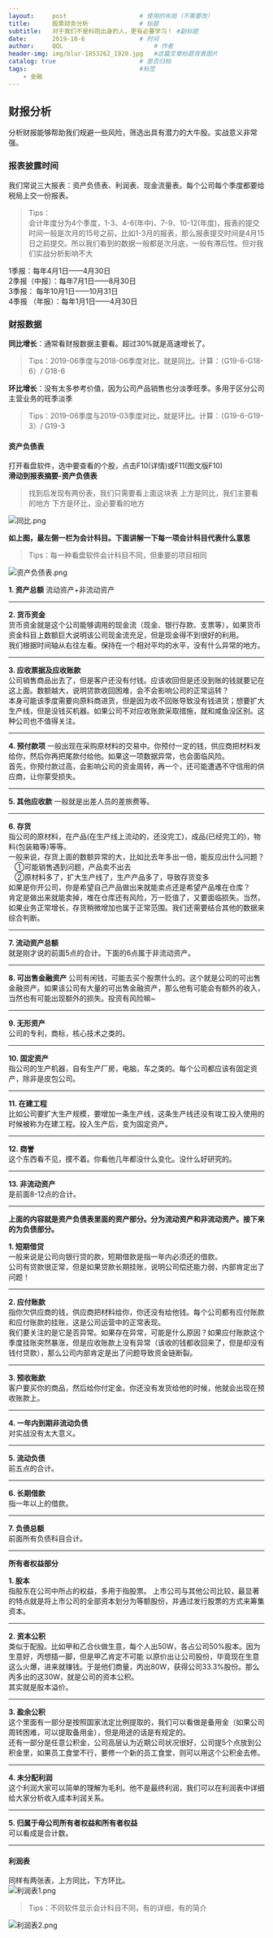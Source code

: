 ```yaml
---
layout:     post   				    # 使用的布局（不需要改）
title:      股票财务分析				# 标题 
subtitle:   对于我们不是科班出身的人，更有必要学习！ #副标题
date:       2019-10-6 				# 时间
author:     QQL 						# 作者
header-img: img/blur-1853262_1920.jpg 	#这篇文章标题背景图片
catalog: true 						# 是否归档
tags:								#标签
    - 金融
---
```


## 财报分析
分析财报能够帮助我们规避一些风险，筛选出具有潜力的大牛股。实战意义非常强。

### 报表披露时间
我们常说三大报表：资产负债表、利润表、现金流量表。每个公司每个季度都要给税局上交一份报表。  

> Tips：  
> 会计年度分为4个季度，1-3、4-6(年中)、7-9、10-12(年度)，报表的提交时间一般是次月的15号之前，比如1-3月的报表，那么报表提交时间是4月15日之前提交。所以我们看到的数据一般都是次月底，一般有滞后性。但对我们实战分析影响不大

1季报：每年4月1日——4月30日  
2季报（中报）：每年7月1日——8月30日  
3季报： 每年10月1日——10月31日  
4季报 （年报）：每年1月1日——4月30日  

### 财报数据

**同比增长**：通常看财报数据主要看。超过30%就是高速增长了。  
> Tips：2019-06季度与2018-06季度对比，就是同比。计算：（G19-6-G18-6）/ G18-6

**环比增长**：没有太多参考价值，因为公司产品销售也分淡季旺季。多用于区分公司主营业务的旺季淡季
> Tips：2019-06季度与2019-03季度对比，就是环比。计算：（G19-6-G19-3）/ G19-3

#### 资产负债表
打开看盘软件，选中要查看的个股，点击F10(详情)或F11(图文版F10)  
**滑动到报表摘要-资产负债表**  
> 找到后发现有两份表，我们只需要看上面这块表
>上方是同比，我们主要看的地方
> 下方是环比，没必要看的地方

![同比.png](https://i.loli.net/2019/10/06/iMa6fNY3zwPA5sm.png)  

**如上图，最左侧一栏为会计科目。下面讲解一下每一项会计科目代表什么意思**  
> Tips：每一种看盘软件会计科目不同，但重要的项目相同

![资产负债表.png](https://i.loli.net/2019/10/06/VHxA1SZgCroqUv6.png)  

**1. 资产总额**
流动资产+非流动资产  

---

**2. 货币资金**  
货币资金就是这个公司能够调用的现金流（现金、银行存款、支票等），如果货币资金科目上数额巨大说明该公司现金流充足，但是现金得不到很好的利用。  
我们根据时间轴从右往左看。保持在一个相对平均的水平，没有什么异常的地方。  

---

**3. 应收票据及应收账款**  
公司销售商品出去了，但是客户还没有付钱。应该收回但是还没到账的钱就要记在这上面。数额越大，说明贷款收回困难，会不会影响公司的正常运转？  
本身可能该季度需要向原料商进货，但是因为收不回账导致没有钱进货；想要扩大生产线，但是没钱买机器。如果公司不对应收账款采取措施，就和咸鱼没区别。这种公司也不值得关注。  

---

**4. 预付款项**
一般出现在采购原材料的交易中。你预付一定的钱，供应商把材料发给你，然后你再把尾款付给他。如果这一项数据异常，也会面临风险。  
首先，你预付款过高，会影响公司的资金周转，再一个，还可能遭遇不守信用的供应商，让你蒙受损失。  

---

**5. 其他应收款**
一般就是出差人员的差旅费等。  

---

**6. 存货**  
指公司的原材料，在产品(在生产线上流动的，还没完工)，成品(已经完工的)，物料(包装箱等)等等。  
一般来说，存货上面的数额异常的大，比如比去年多出一倍，能反应出什么问题？  
&nbsp;&nbsp;&nbsp;①可能销售遇到问题，产品卖不出去  
&nbsp;&nbsp;&nbsp;②原材料多了，扩大生产线了，生产产品多了，导致存货变多  
如果是你开公司，你是希望自己产品做出来就能卖点还是希望产品堆在仓库？  
肯定是做出来就能卖掉，堆在仓库还有风险，万一贬值了，又要面临损失。当然，如果业务正常增长，存货稍微增加也属于正常范围。我们还需要结合其他的数据来综合判断。  

---

**7. 流动资产总额**  
就是刚才说的前面5点的合计。下面的6点属于非流动资产。  

---

**8. 可出售金融资产**
公司有闲钱，可能去买个股票什么的。这个就是公司的可出售金融资产。如果该公司有大量的可出售金融资产，那么他有可能会有额外的收入，当然也有可能出现额外的损失。投资有风险嘛~  

---

**9. 无形资产**  
公司的专利，商标，核心技术之类的。  

---

**10. 固定资产**  
指公司的生产机器，自有生产厂房，电脑，车之类的。每个公司都应该有固定资产，除非是皮包公司。  

---

**11. 在建工程**  
比如公司要扩大生产规模，要增加一条生产线，这条生产线还没有竣工投入使用的时候被称为在建工程。投入生产后，变为固定资产。  

---

**12. 商誉**  
这个东西看不见，摸不着。你看他几年都没什么变化。没什么好研究的。  

---

**13. 非流动资产**  
是前面8-12点的合计。  

---

**上面的内容就是资产负债表里面的资产部分。分为流动资产和非流动资产。接下来的为负债部分。**  

**1. 短期借贷**  
一般来说是公司向银行贷的款，短期借款是指一年内必须还的借款。  
公司有贷款很正常，但是如果贷款长期挂账，说明公司偿还能力弱，内部肯定出了问题！  

---

**2. 应付账款**  
指你欠供应商的钱，供应商把材料给你，你还没有给他钱。每个公司都有应付账款和应付账款的挂账，这是公司运营中的正常表现。  
我们要关注的是它是否异常。如果存在异常，可能是什么原因？如果应付账款这个季度挂账突然暴涨，但是应收账款上没有异常（该收的钱都收回来了，但是却没有钱付贷款），那么公司内部肯定是出了问题导致资金链断裂。  

---

**3. 预收账款**  
客户要买你的商品，然后给你付定金。你还没有发货给他的时候，他就会出现在预收账款上。  

---

**4. 一年内到期非流动负债**  
对实战没有太大意义。  

---

**5. 流动负债**  
前五点的合计。  

---

**6. 长期借款**  
指一年以上的借款。  

---

**7. 负债总额**  
前面所有负债科目合计。  

---

**所有者权益部分**  

**1. 股本**  
指股东在公司中所占的权益，多用于指股票。 上市公司与其他公司比较，最显著的特点就是将上市公司的全部资本划分为等额股份，并通过发行股票的方式来筹集资本。  

---

**2. 资本公积**  
类似于配股。比如甲和乙合伙做生意，每个人出50W，各占公司50%股本。因为生意好，丙想插一脚，但是甲乙肯定不可能 以原价出让公司股份，毕竟现在生意这么火爆，进来就赚钱。于是他们商量，丙出80W，获得公司33.3%股份。那么丙多出的这30W，就是公司的资本公积。  
其实就是股本溢价。  

---

**3. 盈余公积**  
这个里面有一部分是按照国家法定比例提取的，我们可以看做是备用金（如果公司周转困难，可以提取备用金），但是用途的话是有规定的。  
还有一部分是任意公积金，公司高层认为近期公司状况很好，公司提5个点放到公积金里，如果员工食堂不行，要修一个新的员工食堂，则可以用这个公积金去修。  

---

**4. 未分配利润**  
这个利润大家可以简单的理解为毛利。他不是最终利润，我们可以在利润表中详细给大家分析收入成本利润关系。  

---

**5. 归属于母公司所有者权益和所有者权益**  
可以看成是合计数。  

---


#### 利润表

同样有两张表，上方同比，下方环比。  
![利润表1.png](https://i.loli.net/2019/10/06/lDkixnRtPzTJL46.png)  

> Tips：不同软件显示会计科目不同，有的详细，有的简介

![利润表2.png](https://i.loli.net/2019/10/06/tJEB5uTkQGmc98P.png)  





















